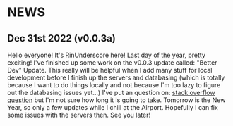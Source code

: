 # NEWS

## Dec 31st 2022 (v0.0.3a)
Hello everyone! It's RinUnderscore here! Last day of the year, pretty exciting! I've finished up some work on the v0.0.3 update called: "Better Dev" Update. This really will be helpful when I add many stuff for local development before I finish up the servers and databasing (which is totally because I want to do things locally and not because I'm too lazy to figure out the databasing issues yet...) I've put an question on: [stack overflow question](https://stackoverflow.com/questions/74972543/python-realtime-database-google-firebase-sending-integer-instead-of-json-file) but I'm not sure how long it is going to take. Tomorrow is the New Year, so only a few updates while I chill at the Airport. Hopefully I can fix some issues with the servers then. See you later!
